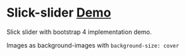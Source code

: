 # Slick-slider [Demo](https://nenadv91.github.io/Slick-slider/)
Slick slider with bootstrap 4 implementation demo.

Images as background-images with `background-size: cover`
